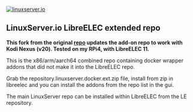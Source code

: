 [linuxserverurl]: https://linuxserver.io
[forumurl]: https://forum.linuxserver.io
[ircurl]: https://www.linuxserver.io/irc/
[podcasturl]: https://www.linuxserver.io/podcast/

[![linuxserver.io](https://raw.githubusercontent.com/linuxserver/docker-templates/master/linuxserver.io/img/linuxserver_medium.png)][linuxserverurl]

## LinuxServer.io LibreELEC extended repo

**This fork from the original [repo](https://github.com/linuxserver/libreelec-addons/) updates the add-on repo to work with Kodi Nexus (v20). Tested on my RPi4, with LibreELEC 11.**

This is the x86/arm/aarch64 combined repo containing docker wrapper addons that did not make it into the LibreELEC repo.

Grab the repository.linuxserver.docker.ext.zip file, install from zip in libreelec and you can install the addons from the repo list in the gui.

The main LinuxServer repo can be installed within LibreELEC from the LE repository.
